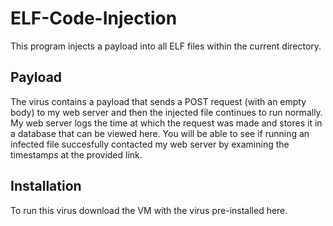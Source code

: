 # ELF-Code-Injection

This program injects a payload into all ELF files within the current directory.

## Payload

The virus contains a payload that sends a POST request (with an empty body) to my web server and then the injected file continues to run normally. My web server logs the time at which the request was made and stores it in a database that can be viewed here. You will be able to see if running an infected file succesfully contacted my web server by examining the timestamps at the provided link.

## Installation

To run this virus download the VM with the virus pre-installed here. 
